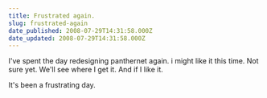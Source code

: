 ```yaml
---
title: Frustrated again.
slug: frustrated-again
date_published: 2008-07-29T14:31:58.000Z
date_updated: 2008-07-29T14:31:58.000Z
---
```


I've spent the day redesigning panthernet again. i might like it this time. Not sure yet. We'll see where I get it. And if I like it.

It's been a frustrating day.
